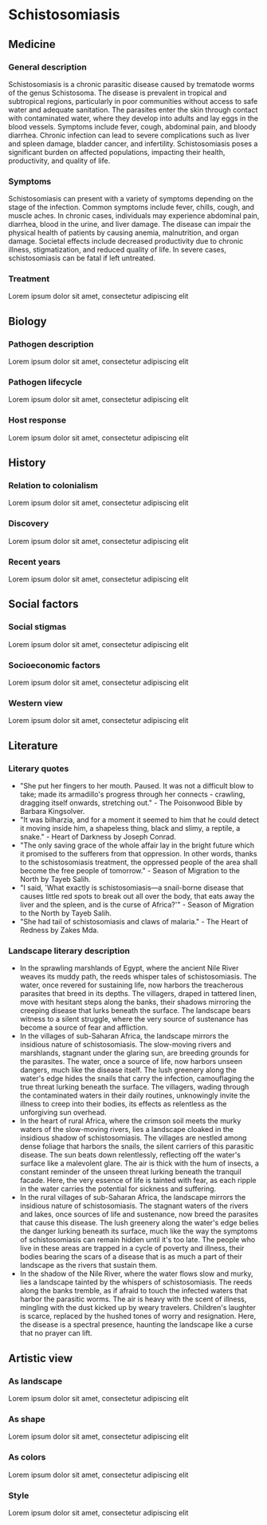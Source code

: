 # Schistosomiasis

## Medicine

### General description

Schistosomiasis is a chronic parasitic disease caused by trematode worms of the genus Schistosoma. The disease is prevalent in tropical and subtropical regions, particularly in poor communities without access to safe water and adequate sanitation. The parasites enter the skin through contact with contaminated water, where they develop into adults and lay eggs in the blood vessels. Symptoms include fever, cough, abdominal pain, and bloody diarrhea. Chronic infection can lead to severe complications such as liver and spleen damage, bladder cancer, and infertility. Schistosomiasis poses a significant burden on affected populations, impacting their health, productivity, and quality of life.

### Symptoms

Schistosomiasis can present with a variety of symptoms depending on the stage of the infection. Common symptoms include fever, chills, cough, and muscle aches. In chronic cases, individuals may experience abdominal pain, diarrhea, blood in the urine, and liver damage. The disease can impair the physical health of patients by causing anemia, malnutrition, and organ damage. Societal effects include decreased productivity due to chronic illness, stigmatization, and reduced quality of life. In severe cases, schistosomiasis can be fatal if left untreated.

### Treatment

Lorem ipsum dolor sit amet, consectetur adipiscing elit

## Biology

### Pathogen description

Lorem ipsum dolor sit amet, consectetur adipiscing elit

### Pathogen lifecycle

Lorem ipsum dolor sit amet, consectetur adipiscing elit

### Host response

Lorem ipsum dolor sit amet, consectetur adipiscing elit

## History

### Relation to colonialism

Lorem ipsum dolor sit amet, consectetur adipiscing elit

### Discovery

Lorem ipsum dolor sit amet, consectetur adipiscing elit

### Recent years

Lorem ipsum dolor sit amet, consectetur adipiscing elit

## Social factors

### Social stigmas

Lorem ipsum dolor sit amet, consectetur adipiscing elit

### Socioeconomic factors

Lorem ipsum dolor sit amet, consectetur adipiscing elit

### Western view

Lorem ipsum dolor sit amet, consectetur adipiscing elit

## Literature

### Literary quotes

- "She put her fingers to her mouth. Paused. It was not a difficult blow to take; made its armadillo's progress through her connects - crawling, dragging itself onwards, stretching out." - The Poisonwood Bible by Barbara Kingsolver.
- "It was bilharzia, and for a moment it seemed to him that he could detect it moving inside him, a shapeless thing, black and slimy, a reptile, a snake." - Heart of Darkness by Joseph Conrad.
- "The only saving grace of the whole affair lay in the bright future which it promised to the sufferers from that oppression. In other words, thanks to the schistosomiasis treatment, the oppressed people of the area shall become the free people of tomorrow." - Season of Migration to the North by Tayeb Salih.
- "I said, 'What exactly is schistosomiasis—a snail-borne disease that causes little red spots to break out all over the body, that eats away the liver and the spleen, and is the curse of Africa?'" - Season of Migration to the North by Tayeb Salih.
- "She had tail of schistosomiasis and claws of malaria." - The Heart of Redness by Zakes Mda.

### Landscape literary description

- In the sprawling marshlands of Egypt, where the ancient Nile River weaves its muddy path, the reeds whisper tales of schistosomiasis. The water, once revered for sustaining life, now harbors the treacherous parasites that breed in its depths. The villagers, draped in tattered linen, move with hesitant steps along the banks, their shadows mirroring the creeping disease that lurks beneath the surface. The landscape bears witness to a silent struggle, where the very source of sustenance has become a source of fear and affliction.
- In the villages of sub-Saharan Africa, the landscape mirrors the insidious nature of schistosomiasis. The slow-moving rivers and marshlands, stagnant under the glaring sun, are breeding grounds for the parasites. The water, once a source of life, now harbors unseen dangers, much like the disease itself. The lush greenery along the water's edge hides the snails that carry the infection, camouflaging the true threat lurking beneath the surface. The villagers, wading through the contaminated waters in their daily routines, unknowingly invite the illness to creep into their bodies, its effects as relentless as the unforgiving sun overhead.
- In the heart of rural Africa, where the crimson soil meets the murky waters of the slow-moving rivers, lies a landscape cloaked in the insidious shadow of schistosomiasis. The villages are nestled among dense foliage that harbors the snails, the silent carriers of this parasitic disease. The sun beats down relentlessly, reflecting off the water's surface like a malevolent glare. The air is thick with the hum of insects, a constant reminder of the unseen threat lurking beneath the tranquil facade. Here, the very essence of life is tainted with fear, as each ripple in the water carries the potential for sickness and suffering.
- In the rural villages of sub-Saharan Africa, the landscape mirrors the insidious nature of schistosomiasis. The stagnant waters of the rivers and lakes, once sources of life and sustenance, now breed the parasites that cause this disease. The lush greenery along the water's edge belies the danger lurking beneath its surface, much like the way the symptoms of schistosomiasis can remain hidden until it's too late. The people who live in these areas are trapped in a cycle of poverty and illness, their bodies bearing the scars of a disease that is as much a part of their landscape as the rivers that sustain them.
- In the shadow of the Nile River, where the water flows slow and murky, lies a landscape tainted by the whispers of schistosomiasis. The reeds along the banks tremble, as if afraid to touch the infected waters that harbor the parasitic worms. The air is heavy with the scent of illness, mingling with the dust kicked up by weary travelers. Children's laughter is scarce, replaced by the hushed tones of worry and resignation. Here, the disease is a spectral presence, haunting the landscape like a curse that no prayer can lift.

## Artistic view

### As landscape

Lorem ipsum dolor sit amet, consectetur adipiscing elit

### As shape

Lorem ipsum dolor sit amet, consectetur adipiscing elit

### As colors

Lorem ipsum dolor sit amet, consectetur adipiscing elit

### Style

Lorem ipsum dolor sit amet, consectetur adipiscing elit

